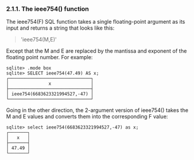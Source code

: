 ### 2\.1\.1\. The ieee754() function


The ieee754(F) SQL function takes a single floating\-point argument
as its input and returns a string that looks like this:




> 'ieee754(M,E)'


Except that the M and E are replaced by the mantissa and exponent of the
floating point number. For example:




```
sqlite> .mode box
sqlite> SELECT ieee754(47.49) AS x;
┌───────────────────────────────┐
│               x               │
├───────────────────────────────┤
│ ieee754(6683623321994527,-47) │
└───────────────────────────────┘

```


Going in the other direction, the 2\-argument version of ieee754() takes
the M and E values and converts them into the corresponding F value:




```
sqlite> select ieee754(6683623321994527,-47) as x;
┌───────┐
│   x   │
├───────┤
│ 47.49 │
└───────┘

```


